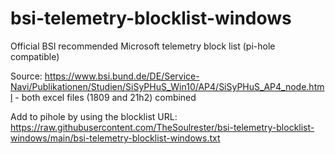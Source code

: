 # bsi-telemetry-blocklist-windows

Official BSI recommended Microsoft telemetry block list (pi-hole compatible)

Source: https://www.bsi.bund.de/DE/Service-Navi/Publikationen/Studien/SiSyPHuS_Win10/AP4/SiSyPHuS_AP4_node.html - both excel files (1809 and 21h2) combined

Add to pihole by using the blocklist URL: https://raw.githubusercontent.com/TheSoulrester/bsi-telemetry-blocklist-windows/main/bsi-telemetry-blocklist-windows.txt
